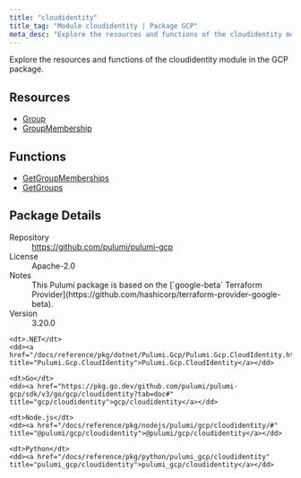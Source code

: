 ```yaml
---
title: "cloudidentity"
title_tag: "Module cloudidentity | Package GCP"
meta_desc: "Explore the resources and functions of the cloudidentity module in the GCP package."
---
```


<!-- WARNING: this file was generated by Pulumi Docs Generator. -->
<!-- Do not edit by hand unless you're certain you know what you are doing! -->

Explore the resources and functions of the cloudidentity module in the GCP package.

<h2 id="resources">Resources</h2>
<ul class="api">
    <li><a href="group" title="Group"><span class="symbol resource"></span>Group</a></li>
    <li><a href="groupmembership" title="GroupMembership"><span class="symbol resource"></span>GroupMembership</a></li>
</ul>

<h2 id="functions">Functions</h2>
<ul class="api">
    <li><a href="getgroupmemberships" title="GetGroupMemberships"><span class="symbol function"></span>GetGroupMemberships</a></li>
    <li><a href="getgroups" title="GetGroups"><span class="symbol function"></span>GetGroups</a></li>
</ul>

<h2 id="package-details">Package Details</h2>
<dl class="package-details">
	<dt>Repository</dt>
	<dd><a href="https://github.com/pulumi/pulumi-gcp">https://github.com/pulumi/pulumi-gcp</a></dd>
	<dt>License</dt>
	<dd>Apache-2.0</dd>
	<dt>Notes</dt>
	<dd>This Pulumi package is based on the [`google-beta` Terraform Provider](https://github.com/hashicorp/terraform-provider-google-beta).</dd>
	<dt>Version</dt>
	<dd>3.20.0</dd>
</dl>



<dl class="tabular">

    <dt>.NET</dt>
    <dd><a href="/docs/reference/pkg/dotnet/Pulumi.Gcp/Pulumi.Gcp.CloudIdentity.html" title="Pulumi.Gcp.CloudIdentity">Pulumi.Gcp.CloudIdentity</a></dd>

    <dt>Go</dt>
    <dd><a href="https://pkg.go.dev/github.com/pulumi/pulumi-gcp/sdk/v3/go/gcp/cloudidentity?tab=doc#" title="gcp/cloudidentity">gcp/cloudidentity</a></dd>

    <dt>Node.js</dt>
    <dd><a href="/docs/reference/pkg/nodejs/pulumi/gcp/cloudidentity/#" title="@pulumi/gcp/cloudidentity">@pulumi/gcp/cloudidentity</a></dd>

    <dt>Python</dt>
    <dd><a href="/docs/reference/pkg/python/pulumi_gcp/cloudidentity" title="pulumi_gcp/cloudidentity">pulumi_gcp/cloudidentity</a></dd>

</dl>

